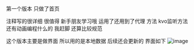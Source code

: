 第一个版本  只做了首页 

注释写的很详细 很值得 新手朋友学习哦  运用了还用到了代理 方法  kvo监听方法 还有动画编程什么的 我赶脚 还算比较规范 

这个版本主要是做界面 所以用的是本地数据
后续还会更新的
界面如下
 ![image](https://github.com/miao1278/douBanMovie/blob/master/movieHome.gif)